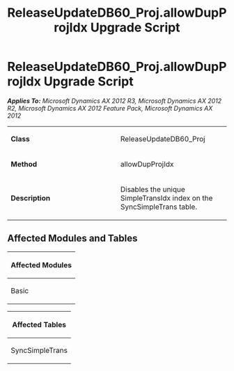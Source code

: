 ﻿---
title: ReleaseUpdateDB60_Proj.allowDupProjIdx Upgrade Script
TOCTitle: ReleaseUpdateDB60_Proj.allowDupProjIdx Upgrade Script
ms:assetid: 0ae1b318-b46d-9a34-5e04-c081fcc075b4
ms:mtpsurl: https://msdn.microsoft.com/en-us/library/JJ735634(v=AX.60)
ms:contentKeyID: 49706545
ms.date: 05/18/2015
mtps_version: v=AX.60
---

# ReleaseUpdateDB60\_Proj.allowDupProjIdx Upgrade Script 


_**Applies To:** Microsoft Dynamics AX 2012 R3, Microsoft Dynamics AX 2012 R2, Microsoft Dynamics AX 2012 Feature Pack, Microsoft Dynamics AX 2012_

<table>
<colgroup>
<col style="width: 50%" />
<col style="width: 50%" />
</colgroup>
<tbody>
<tr class="odd">
<td><p><strong>Class</strong></p></td>
<td><p>ReleaseUpdateDB60_Proj</p></td>
</tr>
<tr class="even">
<td><p><strong>Method</strong></p></td>
<td><p>allowDupProjIdx</p></td>
</tr>
<tr class="odd">
<td><p><strong>Description</strong></p></td>
<td><p>Disables the unique SimpleTransIdx index on the SyncSimpleTrans table.</p></td>
</tr>
</tbody>
</table>


## Affected Modules and Tables

<table>
<colgroup>
<col style="width: 100%" />
</colgroup>
<thead>
<tr class="header">
<th><p>Affected Modules</p></th>
</tr>
</thead>
<tbody>
<tr class="odd">
<td><p>Basic</p></td>
</tr>
</tbody>
</table>


<table>
<colgroup>
<col style="width: 100%" />
</colgroup>
<thead>
<tr class="header">
<th><p>Affected Tables</p></th>
</tr>
</thead>
<tbody>
<tr class="odd">
<td><p>SyncSimpleTrans</p></td>
</tr>
</tbody>
</table>

  


